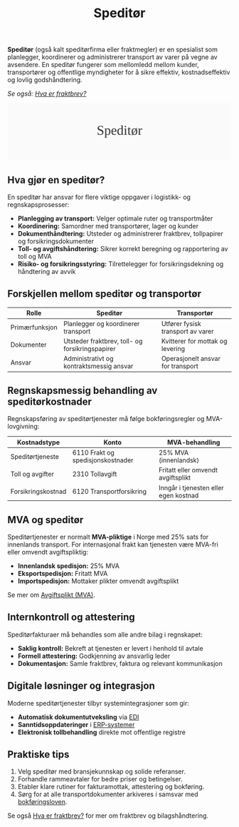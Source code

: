 ﻿---
title: "Speditør"
seoTitle: "Speditør"
description: '**Speditør** (også kalt speditørfirma eller fraktmegler) er en spesialist som planlegger, koordinerer og administrerer transport av varer på vegne av avsend...'
---

**Speditør** (også kalt speditørfirma eller fraktmegler) er en spesialist som planlegger, koordinerer og administrerer transport av varer på vegne av avsendere. En speditør fungerer som mellomledd mellom kunder, transportører og offentlige myndigheter for å sikre effektiv, kostnadseffektiv og lovlig godshåndtering.

*Se også: [Hva er fraktbrev?](/blogs/regnskap/hva-er-fraktbrev "Hva er fraktbrev? Komplett Guide til Transportdokumenter og Regnskapsføring")*

![Speditør](speditor-image.svg)

## Hva gjør en speditør?

En speditør har ansvar for flere viktige oppgaver i logistikk- og regnskapsprosesser:

* **Planlegging av transport:** Velger optimale ruter og transportmåter
* **Koordinering:** Samordner med transportører, lager og kunder
* **Dokumenthåndtering:** Utsteder og administrerer fraktbrev, tollpapirer og forsikringsdokumenter
* **Toll- og avgiftshåndtering:** Sikrer korrekt beregning og rapportering av toll og MVA
* **Risiko- og forsikringsstyring:** Tilrettelegger for forsikringsdekning og håndtering av avvik

## Forskjellen mellom speditør og transportør

| Rolle          | Speditør                                      | Transportør                          |
|----------------|-----------------------------------------------|--------------------------------------|
| Primærfunksjon | Planlegger og koordinerer transport            | Utfører fysisk transport av varer    |
| Dokumenter     | Utsteder fraktbrev, toll- og forsikringspapirer | Kvitterer for mottak og levering      |
| Ansvar         | Administrativt og kontraktsmessig ansvar       | Operasjonelt ansvar for transport    |

## Regnskapsmessig behandling av speditørkostnader

Regnskapsføring av speditørtjenester må følge bokføringsregler og MVA-lovgivning:

| Kostnadstype         | Konto                          | MVA-behandling                          |
|----------------------|--------------------------------|-----------------------------------------|
| Speditørtjeneste     | 6110 Frakt og spedisjonskostnader | 25% MVA (innenlandsk)                   |
| Toll og avgifter     | 2310 Tollavgift                | Fritatt eller omvendt avgiftsplikt      |
| Forsikringskostnad   | 6120 Transportforsikring       | Inngår i tjenesten eller egen kostnad   |

## MVA og speditør

Speditørtjenester er normalt **MVA-pliktige** i Norge med 25% sats for innenlands transport. For internasjonal frakt kan tjenesten være MVA-fri eller omvendt avgiftspliktig:

* **Innenlandsk spedisjon:** 25% MVA
* **Eksportspedisjon:** Fritatt MVA
* **Importspedisjon:** Mottaker plikter omvendt avgiftsplikt

Se mer om [Avgiftsplikt (MVA)](/blogs/regnskap/hva-er-avgiftsplikt-mva "Hva er Avgiftsplikt (MVA)? Komplett Guide til Merverdiavgift i Norge").

## Internkontroll og attestering

Speditørfakturaer må behandles som alle andre bilag i regnskapet:

* **Saklig kontroll:** Bekreft at tjenesten er levert i henhold til avtale
* **Formell attestering:** Godkjenning av ansvarlig leder
* **Dokumentasjon:** Samle fraktbrev, faktura og relevant kommunikasjon

## Digitale løsninger og integrasjon

Moderne speditørtjenester tilbyr systemintegrasjoner som gir:

* **Automatisk dokumentutveksling** via [EDI](/blogs/regnskap/api-integrasjon-automatisering-regnskap "API-integrasjon og Automatisering i Regnskap")
* **Sanntidsoppdateringer** i [ERP-systemer](/blogs/regnskap/hva-er-erp-system "Hva er ERP-system? Komplett Guide til Forretningssystemer og Integrasjon")
* **Elektronisk tollbehandling** direkte mot offentlige registre

## Praktiske tips

1. Velg speditør med bransjekunnskap og solide referanser.
2. Forhandle rammeavtaler for bedre priser og betingelser.
3. Etabler klare rutiner for fakturamottak, attestering og bokføring.
4. Sørg for at alle transportdokumenter arkiveres i samsvar med [bokføringsloven](/blogs/regnskap/hva-er-bokforingsloven "Hva er Bokføringsloven? Komplett Guide til Norsk Regnskapslovgivning").

Se også [Hva er fraktbrev?](/blogs/regnskap/hva-er-fraktbrev "Hva er fraktbrev? Komplett Guide til Transportdokumenter og Regnskapsføring") for mer om fraktbrev og bilagshåndtering.









